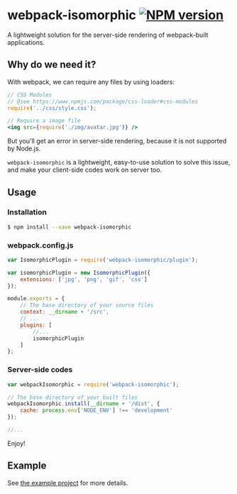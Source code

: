 # webpack-isomorphic [![NPM version][npm-image]][npm-url]

A lightweight solution for the server-side rendering of webpack-built applications.

## Why do we need it?

With webpack, we can require any files by using loaders:

```jsx
// CSS Modules
// @see https://www.npmjs.com/package/css-loader#css-modules
require('../css/style.css');

// Require a image file
<img src={require('./img/avatar.jpg')} />
```

But you'll get an error in server-side rendering, because it is not supported by Node.js.

`webpack-isomorphic` is a lightweight, easy-to-use solution to solve this issue, and make your client-side codes work on server too.

## Usage

### Installation

```sh
$ npm install --save webpack-isomorphic
```

### webpack.config.js

```js
var IsomorphicPlugin = require('webpack-isomorphic/plugin');

var isomorphicPlugin = new IsomorphicPlugin({
	extensions: ['jpg', 'png', 'gif', 'css']
});

module.exports = {
	// The base directory of your source files
	context: __dirname + '/src',
	// ...
	plugins: [
		//...
		isomorphicPlugin
	]
};
```

### Server-side codes

```js
var webpackIsomorphic = require('webpack-isomorphic');

// The base directory of your built files
webpackIsomorphic.install(__dirname + '/dist', {
	cache: process.env['NODE_ENV'] !== 'development'
});

//...
```

Enjoy!

## Example

See [the example project](https://github.com/Lanfei/webpack-isomorphic/tree/master/example) for more details.

[npm-url]: https://npmjs.org/package/webpack-isomorphic
[npm-image]: https://badge.fury.io/js/webpack-isomorphic.svg